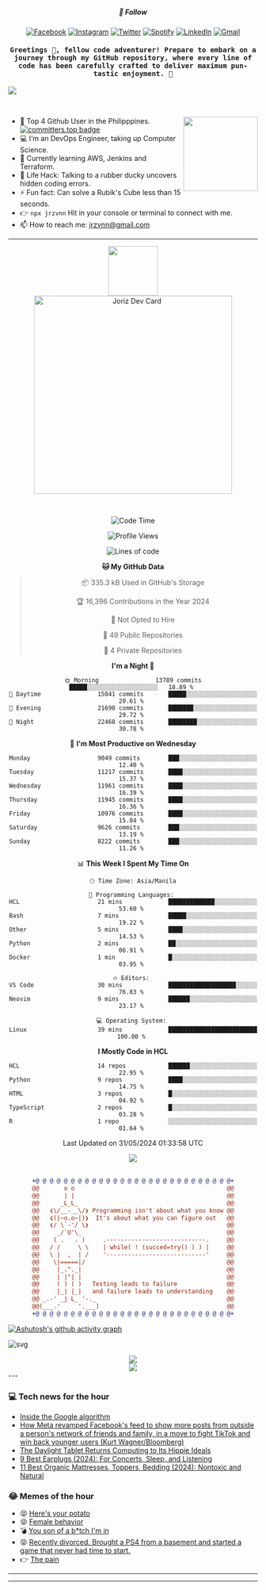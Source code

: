 <h5 align="center">💬 Follow</h5>
<div align="center">

[![Facebook](https://img.shields.io/badge/Facebook-%231877F2.svg?style=for-the-badge&logo=Facebook&logoColor=white)](https://www.facebook.com/Horisyo/)
[![Instagram](https://img.shields.io/badge/Instagram-%23E4405F.svg?style=for-the-badge&logo=Instagram&logoColor=white)](https://www.instagram.com/jrzvnn_/)
[![Twitter](https://img.shields.io/badge/Twitter-%231DA1F2.svg?style=for-the-badge&logo=Twitter&logoColor=white)](https://twitter.com/jrz_studies)
[![Spotify](https://img.shields.io/badge/Spotify-%231ED760.svg?style=for-the-badge&logo=Spotify&logoColor=white)](https://open.spotify.com/user/217td4qrc6mzqjodfalmzjpdi?si=b93099b9078c4ccb)
[![LinkedIn](https://img.shields.io/badge/LinkedIn-%230077B5.svg?style=for-the-badge&logo=LinkedIn&logoColor=white)](https://www.linkedin.com/in/jrz-vnn/)
[![Gmail](https://img.shields.io/badge/Gmail-D14836?style=for-the-badge&logo=gmail&logoColor=white)](mailto:jrzvnn@gmail.com)

</div>
<h4 align="center"><samp>Greetings 👋, fellow code adventurer! Prepare to embark on a journey through my GitHub repository, where every line of code has been carefully crafted to deliver maximum pun-tastic enjoyment. 🚀 </samp></h4>

<!--horizontal divider(gradiant)-->
<img src="https://user-images.githubusercontent.com/73097560/115834477-dbab4500-a447-11eb-908a-139a6edaec5c.gif">

&nbsp; 

<img align='right' src='https://github.com/Rishit-dagli/Rishit-dagli/blob/master/images/octocat-anime.gif' width='150"'>

- 🚀 Top 4 Github User in the Philipppines. [![committers.top badge](https://user-badge.committers.top/philippines/jrzvnn.svg)](https://user-badge.committers.top/philippines/USERNAME)
- 💻 I’m an DevOps Engineer, taking up Computer Science.
- 🤖 Currently learning AWS, Jenkins and Terraform.
- 🎯 Life Hack: Talking to a rubber ducky uncovers hidden coding errors.
- ⚡ Fun fact: Can solve a Rubik's Cube less than 15 seconds.
- 👉 `npx jrzvnn` Hit in your console or terminal to connect with me.
- 📫 How to reach me: jrzvnn@gmail.com

---

<!--🖼️OCTOCAT-->
<p align="center">

<img src="https://media.giphy.com/media/IP7sarl7C5lSFCw9rG/giphy.gif"  width="100px" height="100px">
<br />
<a href="https://app.daily.dev/jorizvillanueva"><img src="https://github.com/jrzvnn/jrzvnn/blob/main/devcard.svg" width="400" alt="Joriz Dev Card"/></a>
</p>

<br />
<div align="center">

<!--START_SECTION:waka-->
![Code Time](http://img.shields.io/badge/Code%20Time-258%20hrs%2039%20mins-blue)

![Profile Views](http://img.shields.io/badge/Profile%20Views-66-blue)

![Lines of code](https://img.shields.io/badge/From%20Hello%20World%20I%27ve%20Written-1.6%20million%20lines%20of%20code-blue)

**🐱 My GitHub Data** 

> 📦 335.3 kB Used in GitHub's Storage 
 > 
> 🏆 16,396 Contributions in the Year 2024
 > 
> 🚫 Not Opted to Hire
 > 
> 📜 49 Public Repositories 
 > 
> 🔑 4 Private Repositories 
 > 
**I'm a Night 🦉** 

```text
🌞 Morning                13789 commits       █████░░░░░░░░░░░░░░░░░░░░   18.89 % 
🌆 Daytime                15041 commits       █████░░░░░░░░░░░░░░░░░░░░   20.61 % 
🌃 Evening                21698 commits       ███████░░░░░░░░░░░░░░░░░░   29.72 % 
🌙 Night                  22468 commits       ████████░░░░░░░░░░░░░░░░░   30.78 % 
```
📅 **I'm Most Productive on Wednesday** 

```text
Monday                   9049 commits        ███░░░░░░░░░░░░░░░░░░░░░░   12.40 % 
Tuesday                  11217 commits       ████░░░░░░░░░░░░░░░░░░░░░   15.37 % 
Wednesday                11961 commits       ████░░░░░░░░░░░░░░░░░░░░░   16.39 % 
Thursday                 11945 commits       ████░░░░░░░░░░░░░░░░░░░░░   16.36 % 
Friday                   10976 commits       ████░░░░░░░░░░░░░░░░░░░░░   15.04 % 
Saturday                 9626 commits        ███░░░░░░░░░░░░░░░░░░░░░░   13.19 % 
Sunday                   8222 commits        ███░░░░░░░░░░░░░░░░░░░░░░   11.26 % 
```


📊 **This Week I Spent My Time On** 

```text
🕑︎ Time Zone: Asia/Manila

💬 Programming Languages: 
HCL                      21 mins             █████████████░░░░░░░░░░░░   53.60 % 
Bash                     7 mins              █████░░░░░░░░░░░░░░░░░░░░   19.22 % 
Other                    5 mins              ████░░░░░░░░░░░░░░░░░░░░░   14.53 % 
Python                   2 mins              ██░░░░░░░░░░░░░░░░░░░░░░░   06.91 % 
Docker                   1 min               █░░░░░░░░░░░░░░░░░░░░░░░░   03.95 % 

🔥 Editors: 
VS Code                  30 mins             ███████████████████░░░░░░   76.83 % 
Neovim                   9 mins              ██████░░░░░░░░░░░░░░░░░░░   23.17 % 

💻 Operating System: 
Linux                    39 mins             █████████████████████████   100.00 % 
```

**I Mostly Code in HCL** 

```text
HCL                      14 repos            ██████░░░░░░░░░░░░░░░░░░░   22.95 % 
Python                   9 repos             ████░░░░░░░░░░░░░░░░░░░░░   14.75 % 
HTML                     3 repos             █░░░░░░░░░░░░░░░░░░░░░░░░   04.92 % 
TypeScript               2 repos             █░░░░░░░░░░░░░░░░░░░░░░░░   03.28 % 
R                        1 repo              ░░░░░░░░░░░░░░░░░░░░░░░░░   01.64 % 
```




 Last Updated on 31/05/2024 01:33:58 UTC
<!--END_SECTION:waka-->

<img src="https://wakatime.com/share/@jrzvnn/70a4618c-7cd9-4016-b7b9-eabe75c837ee.svg">

<br />
<br />

```diff
+@ @ @ @ @ @ @ @ @ @ @ @ @ @ @ @ @ @ @ @ @ @ @ @ @ @ @ @+
@@       o o                                           @@
@@       | |                                           @@
@@      _L_L_                                          @@
@@   ❮\/__-__\/❯ Programming isn't about what you know @@
@@   ❮(|~o.o~|)❯  It's about what you can figure out   @@
@@   ❮/ \`-'/ \❯                                       @@
@@     _/`U'\_                                         @@
@@    ( .   . )     .----------------------------.     @@
@@   / /     \ \    | while( ! (succed=try() ) ) |     @@
@@   \ |  ,  | /    '----------------------------'     @@
@@    \|=====|/                                        @@
@@     |_.^._|                                         @@
@@     | |"| |                                         @@
@@     ( ) ( )   Testing leads to failure              @@
@@     |_| |_|   and failure leads to understanding    @@
@@ _.-' _j L_ '-._                                     @@
@@(___.'     '.___)                                    @@
+@ @ @ @ @ @ @ @ @ @ @ @ @ @ @ @ @ @ @ @ @ @ @ @ @ @ @ @+

```

</div>


[![Ashutosh's github activity graph](https://github-readme-activity-graph.vercel.app/graph?username=jrzvnn&theme=github-compact)](https://github.com/ashutosh00710/github-readme-activity-graph)


![svg](profile-3d-contrib/profile-night-green.svg)

<div align="center">
<img src="https://github.com/jrzvnn/jrzvnn/blob/output/github-snake-dark.svg">
</div>

<div align=center>
<img align=center src=https://metrics.lecoq.io/jrzvnn?template=classic&isocalendar=1&languages=1&achievements=1&base=header%2C%20activity%2C%20community%2C%20repositories%2C%20metadata&base.indepth=false&base.hireable=false&base.skip=false&isocalendar=false&isocalendar.duration=full-year&languages=false&languages.limit=8&languages.threshold=0%25&languages.other=false&languages.colors=github&languages.sections=most-used&languages.indepth=false&languages.analysis.timeout=15&languages.analysis.timeout.repositories=7.5&languages.categories=markup%2C%20programming&languages.recent.categories=markup%2C%20programming&languages.recent.load=300&languages.recent.days=14&achievements=false&achievements.threshold=C&achievements.secrets=true&achievements.display=detailed&achievements.limit=0&config.timezone=Asia%2FManila)
</div>
<div align="left">
---

### 💻 Tech news for the hour

<!-- TECH:START -->
 - [Inside the Google algorithm](https://www.theverge.com/2024/5/31/24168605/google-search-api-leak-openai-media-vergecast)
 - [How Meta revamped Facebook&#39;s feed to show more posts from outside a person&#39;s network of friends and family, in a move to fight TikTok and win back younger users &lpar;Kurt Wagner/Bloomberg&rpar;](http://www.techmeme.com/240531/p10#a240531p10)
 - [The Daylight Tablet Returns Computing to Its Hippie Ideals](https://www.wired.com/story/daylight-tablet-computing-hippie-ideals/)
 - [9 Best Earplugs &lpar;2024&rpar;: For Concerts, Sleep, and Listening](https://www.wired.com/gallery/best-earplugs/)
 - [11 Best Organic Mattresses, Toppers, Bedding &lpar;2024&rpar;: Nontoxic and Natural](https://www.wired.com/story/best-organic-mattresses/)<!-- TECH:END -->

### 😂 Memes of the hour

<!-- MEMES:START -->
 - 😝 [Here&#39;s your potato](http://9gag.com/gag/ary45zB)
 - 😝 [Female behavior](http://9gag.com/gag/a1mebwD)
 - 💣 [You son of a b*tch I&#39;m in](http://9gag.com/gag/aGywjP5)
 - 😝 [Recently divorced. Brought a PS4 from a basement and started a game that never had time to start.](http://9gag.com/gag/azxEqNK)
 - 👉 [The pain](http://9gag.com/gag/aW4WqL4)<!-- MEMES:END -->

---

---
